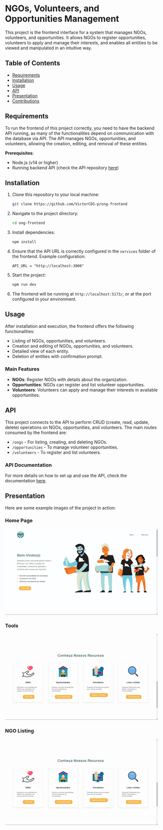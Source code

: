 
# NGOs, Volunteers, and Opportunities Management

This project is the frontend interface for a system that manages NGOs, volunteers, and opportunities. It allows NGOs to register opportunities, volunteers to apply and manage their interests, and enables all entities to be viewed and manipulated in an intuitive way.

## Table of Contents

- [Requirements](#requirements)
- [Installation](#installation)
- [Usage](#usage)
- [API](#api)
- [Presentation](#presentation)
- [Contributions](#contributions)

## Requirements

To run the frontend of this project correctly, you need to have the backend API running, as many of the functionalities depend on communication with the database via API. The API manages NGOs, opportunities, and volunteers, allowing the creation, editing, and removal of these entities.

**Prerequisites**:
- Node.js (v14 or higher)
- Running backend API (check the API repository [here](https://github.com/VictorCDS-p/ong-api))
  
## Installation

1. Clone this repository to your local machine:
   ```bash
   git clone https://github.com/VictorCDS-p/ong-frontend
   ```

2. Navigate to the project directory:
   ```bash
   cd ong-frontend
   ```

3. Install dependencies:
   ```bash
   npm install
   ```

4. Ensure that the API URL is correctly configured in the `services` folder of the frontend. Example configuration:
   ```
   API_URL = "http://localhost:3000"
   ```

5. Start the project:
   ```bash
   npm run dev
   ```

6. The frontend will be running at `http://localhost:5173/`, or at the port configured in your environment.

## Usage

After installation and execution, the frontend offers the following functionalities:

- Listing of NGOs, opportunities, and volunteers.
- Creation and editing of NGOs, opportunities, and volunteers.
- Detailed view of each entity.
- Deletion of entities with confirmation prompt.

### Main Features

- **NGOs**: Register NGOs with details about the organization.
- **Opportunities**: NGOs can register and list volunteer opportunities.
- **Volunteers**: Volunteers can apply and manage their interests in available opportunities.

## API

This project connects to the API to perform CRUD (create, read, update, delete) operations on NGOs, opportunities, and volunteers. The main routes consumed by the frontend are:

- `/ongs` - For listing, creating, and deleting NGOs.
- `/opportunities` - To manage volunteer opportunities.
- `/volunteers` - To register and list volunteers.

### API Documentation

For more details on how to set up and use the API, check the documentation [here](https://github.com/VictorCDS-p/ong-api).

## Presentation

Here are some example images of the project in action:

### Home Page
![Home Page](./src/assets/apresentacao3.gif)

### Tools
![NGO Listing](./src/assets/apresentacao2.gif)

### NGO Listing
![Opportunity Registration](./src/assets/apresentacao1.gif)
